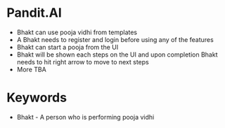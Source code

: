 # Pandit.AI
- Bhakt can use pooja vidhi from templates
- A Bhakt needs to register and login before using any of the features
- Bhakt can start a pooja from the UI
- Bhakt will be shown each steps on the UI and upon completion Bhakt needs to hit right arrow to move to next steps
- More TBA

# Keywords
- Bhakt - A person who is performing pooja vidhi
